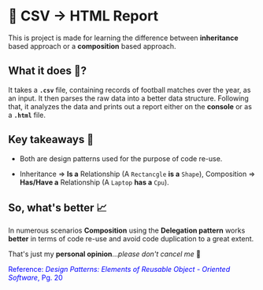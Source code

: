 # 📁 CSV -> HTML Report

This is project is made for learning the difference between **inheritance** based approach or a **composition** based approach.

## What it does 🤔?

It takes a **`.csv`** file, containing records of football matches over the year, as an input. It then parses the raw data into a better data structure. Following that, it analyzes the data and prints out a report either on the **console** or as a **`.html`** file.

## Key takeaways 🧠

- Both are design patterns used for the purpose of code re-use.

- Inheritance => **Is a** Relationship (A `Rectancgle` **is a** `Shape`),
  Composition => **Has/Have a** Relationship (A `Laptop` **has a** `Cpu`).

## So, what's better 📈

In numerous scenarios **Composition** using the **Delegation pattern** works **better** in terms of code re-use and avoid code duplication to a great extent.

That's just my **personal opinion**..._please don't cancel me_ 🙂

<span style="color:blue">Reference: _Design Patterns: Elements of Reusable Object - Oriented Software_, Pg. 20</span>
